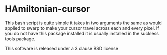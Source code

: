 HAmiltonian-cursor
=================


This bash script is quite simple it takes in two arguments the same as would applied to swarp to make your cursor travel across each and every pixel. 
If you do not have this package installed it is usually installed in the suckless tools package. 

This software is released under a 3 clause BSD license

